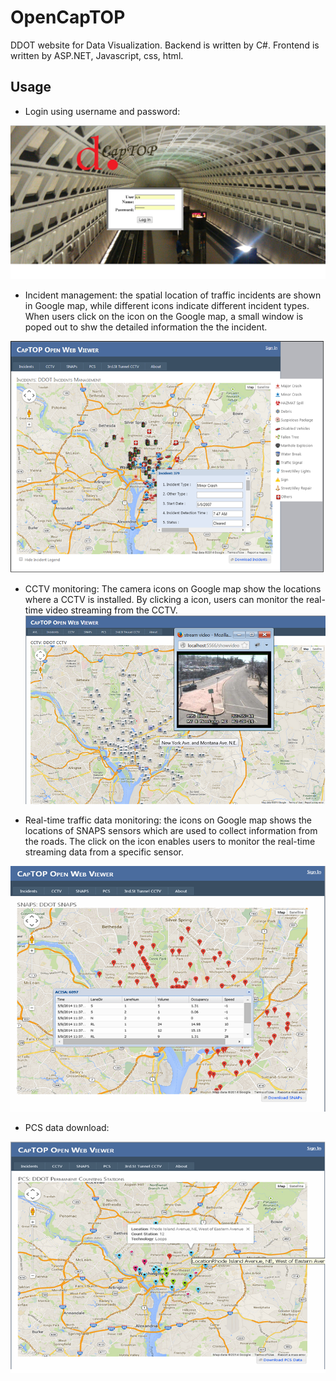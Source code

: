 OpenCapTOP
==========

DDOT website for Data Visualization. 
Backend is written by C#.
Frontend is written by ASP.NET, Javascript, css, html.

Usage
------
* Login using username and password:

![](https://github.com/hailid88/OpenCapTOP/blob/master/login.png)


* Incident management: the spatial location of traffic incidents are shown in Google map, while different icons indicate different incident types. When users click on the icon on the Google map, a small window is poped out to shw the detailed information the the incident.

![](https://github.com/hailid88/OpenCapTOP/blob/master/opencaptop.png)


* CCTV monitoring: The camera icons on Google map show the locations where a CCTV is installed. By clicking a icon, users can monitor the real-time video streaming from the CCTV.
![](https://github.com/hailid88/OpenCapTOP/blob/master/CCTV.png)


* Real-time traffic data monitoring: the icons on Google map shows the locations of SNAPS sensors which are used to collect information from the roads. The click on the icon enables users to monitor the real-time streaming data from a specific sensor.

![](https://github.com/hailid88/OpenCapTOP/blob/master/SNAPS.png)

* PCS data download:

![](https://github.com/hailid88/OpenCapTOP/blob/master/PCS.png)
